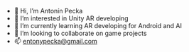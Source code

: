 - 👋 Hi, I’m Antonín Pecka
- 👀 I’m interested in Unity AR developing
- 🌱 I’m currently learning AR developing for Android and AI
- 💞️ I’m looking to collaborate on game projects
- 📫 entonypecka@gmail.com

<!---
Rountman/Rountman is a ✨ special ✨ repository because its `README.md` (this file) appears on your GitHub profile.
You can click the Preview link to take a look at your changes.
--->
